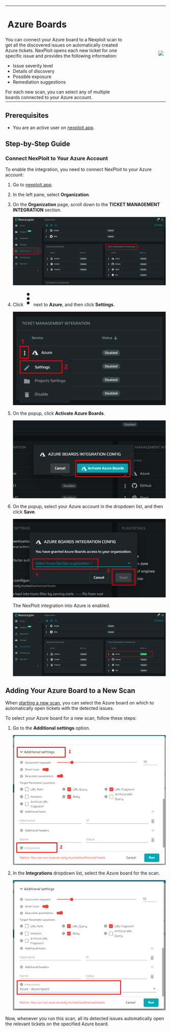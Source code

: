 <table id="integrations" >
  <tr>
    <td width="75%">
      <h1>Azure Boards</h1>
    </td>
    <td width="25%" style="text-align:right" rowspan="3">
      <img src="guide/pipeline-integration/ticketing-systems/media/azure/azure-boards-integration.png"></img>
    </td>
  </tr>
  <tr>
    <td style="text-align:left;vertical-align:text-top;padding:0px">
      You can connect your Azure board to a Nexploit scan to get all the discovered issues on automatically created Azure tickets. NexPloit opens each new ticket for one specific issue and provides the following information:
      <ul>
        <li>Issue severity level</li>
        <li>Details of discovery</li>
        <li>Possible exposure</li>
        <li>Remediation suggestions </li>
      </ul>
      For each new scan, you can select any of multiple boards connected to your Azure account. 
    </td>
  </tr>
  <tr><td></td></tr>
</table>


## Prerequisites

* You are an active user on [nexploit.app](https://nexploit.app/). 

## Step-by-Step Guide

### Connect NexPloit to Your Azure Account

To enable the integration, you need to connect NexPloit to your Azure account:

1. Go to [nexploit.app](https://nexploit.app).

2. In the left pane, select **Organization**. 

3. On the **Organization** page, scroll down to the **TICKET MANAGEMENT INTEGRATION** section.

    ![ticketing-management-integration](media/azure/ticketing-management-integration.png ':size=45%')

4. Click ![dots-button](media/jira/dots-button.png ':size=1%') next to **Azure**, and then click **Settings**.

    ![azure-settings](media/azure/azure-settings.png ':size=45%')

5. On the popup, click **Activate Azure Boards**.

    ![activate-boards](media/azure/activate-boards.png ':size=45%')

6. On the popup, select your Azure account in the dropdown list, and then click **Save**.

    ![select-azure-organization](media/azure/select-azure-organization.png ':size=45%')

    The NexPloit integration into Azure is enabled.

    ![enabled](media/azure/enabled.png ':size=45%')

## Adding Your Azure Board to a New Scan
When [starting a new scan](guide/np-web-ui/scanning/creating-new-scan.md), you can select the Azure board on which to automatically open tickets with the detected issues. 

To select your Azure board for a new scan, follow these steps:
1. Go to the **Additional settings** option.

    ![additional-settings](media/azure/additional-setttings.png ':size=45%')

2. In the **Integrations** dropdown list, select the Azure board for the scan.

    ![selected-azure-board](media/azure/selected-azure-board.png ':size=45%')

Now, whenever you run this scan, all its detected issues automatically open the relevant tickets on the specified Azure board.
